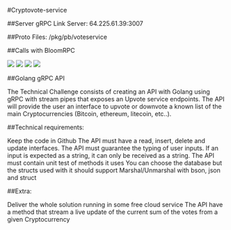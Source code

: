 #Cryptovote-service

##Server gRPC Link
Server: 64.225.61.39:3007

##Proto Files:
/pkg/pb/voteservice

##Calls with BloomRPC

<img src="https://github.com/rogerio410/cryptovote-service/blob/main/docs/allcrypto.png?raw=true"/>

<img src="https://raw.githubusercontent.com/rogerio410/cryptovote-service/blob/main/docs/crypto.png?raw=true)"/>

<img src="https://raw.githubusercontent.com/rogerio410/cryptovote-service/blob/main/docs/vote.png?raw=true)"/>

<img src="https://raw.githubusercontent.com/rogerio410/cryptovote-service/blob/main/docs/remove.png?raw=true)"/>

##Golang gRPC API

The Technical Challenge consists of creating an API with Golang using gRPC with stream pipes that exposes an Upvote service endpoints. The API will provide the user an interface to upvote or downvote a known list of the main Cryptocurrencies (Bitcoin, ethereum, litecoin, etc..).

##Technical requirements:

Keep the code in Github
The API must have a read, insert, delete and update interfaces.
The API must guarantee the typing of user inputs. If an input is expected as a string, it can only be received as a string.
The API must contain unit test of methods it uses
You can choose the database but the structs used with it should support Marshal/Unmarshal with bson, json and struct

##Extra:

Deliver the whole solution running in some free cloud service
The API have a method that stream a live update of the current sum of the votes from a given Cryptocurrency
